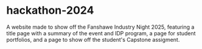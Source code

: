 # hackathon-2024

A website made to show off the Fanshawe Industry Night 2025, featuring a title page with a summary of the event and IDP program, a page for student portfolios, and a page to show off the student's Capstone assigment.
